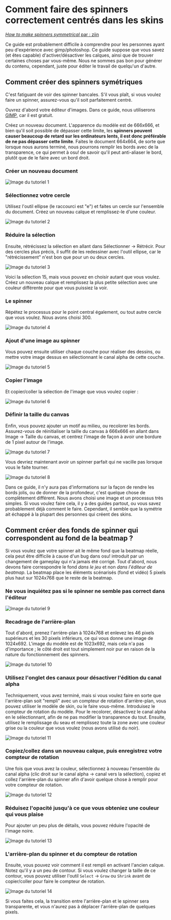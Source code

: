 # Comment faire des spinners correctement centrés dans les skins

[*How to make spinners symmetrical* par : ziin](https://osu.ppy.sh/community/forums/topics/51502)

Ce guide est probablement difficile à comprendre pour les personnes ayant peu d'expérience avec gimp/photoshop. Ce guide suppose que vous savez (et êtes capable) d'activer/désactiver les calques, ainsi que de trouver certaines choses par vous-même. Nous ne sommes pas bon pour générer du contenu, cependant, juste pour éditer le travail de quelqu'un d'autre.

## Comment créer des spinners symétriques

C'est fatiguant de voir des spinner bancales. S'il vous plaît, si vous voulez faire un spinner, assurez-vous qu'il soit parfaitement centré.

Ouvrez d'abord votre éditeur d'images. Dans ce guide, nous utiliserons [GIMP](https://gimp.org), car il est gratuit.

Créez un nouveau document. L'apparence du modèle est de 666x666, et bien qu'il soit possible de dépasser cette limite, les **spinners peuvent causer beaucoup de retard sur les ordinateurs lents, il est donc préférable de ne pas dépasser cette limite**. Faites le document 664x664, de sorte que lorsque nous aurons terminé, nous pourrons remplir les bords avec de la transparence, ce qui permet à osu! de savoir qu'il peut anti-aliaser le bord, plutôt que de le faire avec un bord droit.

### Créer un nouveau document

![Image du tutoriel 1](img/MPCS_01.png "Image du tutoriel 1")

### Sélectionnez votre cercle

Utilisez l'outil ellipse (le raccourci est "e") et faites un cercle sur l'ensemble du document. Créez un nouveau calque et remplissez-le d'une couleur.

![Image du tutoriel 2](img/MPCS_02.png "Image du tutoriel 2")

### Réduire la sélection

Ensuite, rétrécissez la sélection en allant dans Sélectionner -> Rétrécir. Pour des cercles plus précis, il suffit de les redessiner avec l'outil ellipse, car le "rétrécissement" n'est bon que pour un ou deux cercles.

![Image du tutoriel 3](img/MPCS_03.png "Image du tutoriel 3")

Voici la sélection 15, mais vous pouvez en choisir autant que vous voulez. Créez un nouveau calque et remplissez la plus petite sélection avec une couleur différente pour que vous puissiez la voir.

### Le spinner

Répétez le processus pour le point central également, ou tout autre cercle que vous voulez. Nous avons choisi 300.

![Image du tutoriel 4](img/MPCS_04.png "Image du tutoriel 4")

### Ajout d'une image au spinner

Vous pouvez ensuite utiliser chaque couche pour réaliser des dessins, ou mettre votre image dessus en sélectionnant le canal alpha de cette couche.

![Image du tutoriel 5](img/MPCS_05.png "Image du tutoriel 5")

### Copier l'image

Et copier/coller la sélection de l'image que vous voulez copier :

![Image du tutoriel 6](img/MPCS_06.png "Image du tutoriel 6")

### Définir la taille du canvas

Enfin, vous pouvez ajouter un motif au milieu, ou recolorer les bords. Assurez-vous de réinitialiser la taille du canvas à 666x666 en allant dans Image -> Taille du canvas, et centrez l'image de façon à avoir une bordure de 1 pixel autour de l'image.

![Image du tutoriel 7](img/MPCS_07.png "Image du tutoriel 7")

Vous devriez maintenant avoir un spinner parfait qui ne vacille pas lorsque vous le faite tourner.

![Image du tutoriel 8](img/MPCS_08.png "Image du tutoriel 8")

Dans ce guide, il n'y aura pas d'informations sur la façon de rendre les bords jolis, ou de donner de la profondeur, c'est quelque chose de complètement différent. Nous avons choisi une image et un processus très simples. Si vous voulez faire cela, il y a des guides partout, ou vous savez probablement déjà comment le faire. Cependant, il semble que la symétrie ait échappé à la plupart des personnes qui créent des skins.

## Comment créer des fonds de spinner qui correspondent au fond de la beatmap ?

Si vous voulez que votre spinner ait le même fond que la beatmap réelle, cela peut être difficile à cause d'un bug dans osu! introduit par un changement de gameplay qui n'a jamais été corrigé. Tout d'abord, nous devons faire correspondre le fond *dans le jeu* et non *dans l'éditeur de beatmap*. La beatmap place les éléments scénarisés (fond et vidéo) 5 pixels plus haut sur 1024x768 que le reste de la beatmap.

### Ne vous inquiétez pas si le spinner ne semble pas correct dans l'éditeur

![Image du tutoriel 9](img/MPCS_09.jpg "Image du tutoriel 9")

### Recadrage de l'arrière-plan

Tout d'abord, prenez l'arrière-plan à 1024x768 et enlevez les 46 pixels supérieurs et les 30 pixels inférieurs, ce qui vous donne une image de 1024x692. L'image du modèle est de 1023x692, mais cela n'a pas d'importance ; le côté droit est tout simplement noir pur en raison de la nature du fonctionnement des spinners.

![Image du tutoriel 10](img/MPCS_10.png "Image du tutoriel 10")

### Utilisez l'onglet des canaux pour désactiver l'édition du canal alpha

Techniquement, vous avez terminé, mais si vous voulez faire en sorte que l'arrière-plan soit "rempli" avec un compteur de rotation d'arrière-plan, vous pouvez utiliser le modèle de skin, ou le faire vous-même. Introduisez le compteur de rotation du modèle. Pour le recolorer, désactivez le canal alpha en le sélectionnant, afin de ne pas modifier la transparence du tout. Ensuite, utilisez le remplissage du seau et remplissez toute la zone avec une couleur grise ou la couleur que vous voulez (nous avons utilisé du noir).

![Image du tutoriel 11](img/MPCS_11.png "Image du tutoriel 11")

### Copiez/collez dans un nouveau calque, puis enregistrez votre compteur de rotation

Une fois que vous avez la couleur, sélectionnez à nouveau l'ensemble du canal alpha (clic droit sur le canal alpha -> canal vers la sélection), copiez et collez l'arrière-plan du spinner afin d'avoir quelque chose à remplir pour votre compteur de rotation.

![Image du tutoriel 12](img/MPCS_12.png "Image du tutoriel 12")

### Réduisez l'opacité jusqu'à ce que vous obteniez une couleur qui vous plaise

Pour ajouter un peu plus de détails, vous pouvez réduire l'opacité de l'image noire.

![Image du tutoriel 13](img/MPCS_13.png "Image du tutoriel 13")

### L'arrière-plan du spinner et du compteur de rotation

Ensuite, vous pouvez voir comment il est rempli en activant l'ancien calque. Notez qu'il y a un peu de contour. Si vous voulez changer la taille de ce contour, vous pouvez utiliser l'outil `Select` -> `Grow` ou `Shrink` avant de copier/coller pour faire le compteur de rotation.

![Image du tutoriel 14](img/MPCS_14.png "Image du tutoriel 14")

Si vous faites cela, la transition entre l'arrière-plan et le spinner sera transparente, et vous n'aurez pas à déplacer l'arrière-plan de quelques pixels.
